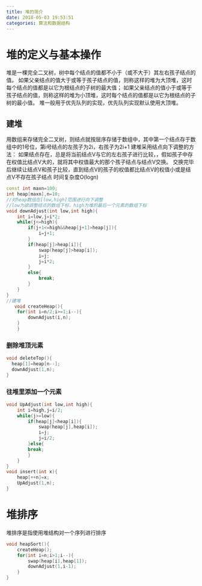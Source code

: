 ```yaml
---
title: 堆的简介
date: 2018-05-03 19:53:51
categories: 算法和数据结构
---
```

# 堆的定义与基本操作
堆是一棵完全二叉树，树中每个结点的值都不小于（或不大于）其左右孩子结点的值。
如果父亲结点的值大于或等于孩子结点的值，则称这样的堆为大顶堆，这时每个结点的值都是以它为根结点的子树的最大值；
如果父亲结点的值小于或等于孩子结点的值，则称这样的堆为小顶堆，这时每个结点的值都是以它为根结点的子树的最小值。
堆一般用于优先队列的实现，优先队列实现默认使用大顶堆。
## 建堆
用数组来存储完全二叉树，则结点就按层序存储于数组中，其中第一个结点存于数组中的1号位，第i号结点的左孩子为2i，右孩子为2i+1
建堆采用结点向下调整的方法：
如果结点存在，总是将当前结点V与它的左右孩子进行比较，，假如孩子中存在权值比结点V大的，就将其中权值最大的那个孩子结点与结点V交换。
交换完毕后继续让结点V和孩子比较，直到结点V的孩子的权值都比结点V的权值小或是结点V不存在孩子结点
时间复杂度O(logn)
```cpp
const int maxn=100;
int heap[maxn],n=10;
//对heap数组在[low,high]范围进行向下调整
//low为欲调整结点的数组下标，high为堆的最后一个元素的数组下标
void downAdjust(int low,int high){
    int i=low,j=i*2;
    while(j<=high){
        if(j+1<=high&&heap[j+1]>heap[j]){
            i=j+1;
        }
        if(heap[j]>heap[i]){
            swap(heap[j]>heap[i]);
            i=j;
            j=i*2;
        }
        else{
            break;
        }
    }
}
//建堆
   void createHeap(){
    for(int i=n/2;i>=1;i--){
        downAdjust(i,n);
    }
    }
```
### 删除堆顶元素
```cpp
void deleteTop(){
  heap[1]=heap[n--];
  downAdjust(1,n);
}
```
### 往堆里添加一个元素
```cpp
void UpAdjust(int low,int high){
    int i=high,j=i/2;
    while(j>=low){
        if(heap[j]<heap[i]){
            swap(heap[j],heap[i]);
            i=j;
            j=i/2;
        }else{
        break;
        }
    }
}
void insert(int x){
    heap[++n]=x;
    UpAdjust(1,n);
}
```
# 堆排序
堆排序是指使用堆结构对一个序列进行排序
```cpp
void heapSort(){
    createHeap();
    for(int i=n;i>1;i--){
        swap(heap[i],heap[1]);
        downAdjust(1,i-1);
    }
}
```
